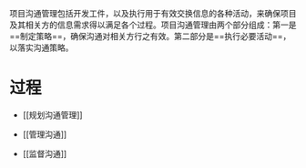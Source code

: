 项目沟通管理包括开发工件，以及执行用于有效交换信息的各种活动，来确保项目及其相关方的信息需求得以满足各个过程。项目沟通管理由两个部分组成：第一是==制定策略==，确保沟通对相关方行之有效。第二部分是==执行必要活动==，以落实沟通策略。

# 过程

+ [[规划沟通管理]]

+ [[管理沟通]]

+ [[监督沟通]]